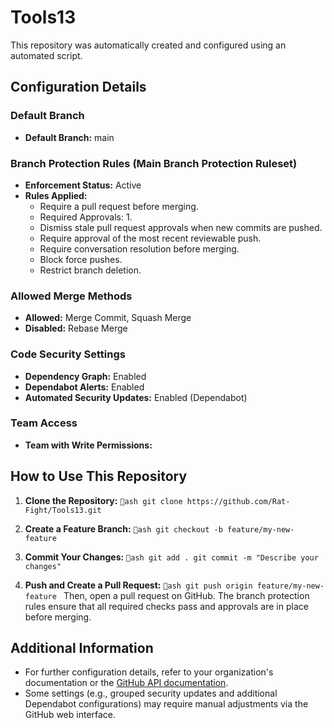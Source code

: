 # Tools13

This repository was automatically created and configured using an automated script.

## Configuration Details

### Default Branch
- **Default Branch:** main

### Branch Protection Rules (Main Branch Protection Ruleset)
- **Enforcement Status:** Active
- **Rules Applied:**
  - Require a pull request before merging.
  - Required Approvals: 1.
  - Dismiss stale pull request approvals when new commits are pushed.
  - Require approval of the most recent reviewable push.
  - Require conversation resolution before merging.
  - Block force pushes.
  - Restrict branch deletion.

### Allowed Merge Methods
- **Allowed:** Merge Commit, Squash Merge
- **Disabled:** Rebase Merge

### Code Security Settings
- **Dependency Graph:** Enabled
- **Dependabot Alerts:** Enabled
- **Automated Security Updates:** Enabled (Dependabot)

### Team Access
- **Team with Write Permissions:** 

## How to Use This Repository

1. **Clone the Repository:**
   `ash
   git clone https://github.com/Rat-Fight/Tools13.git
   `

2. **Create a Feature Branch:**
   `ash
   git checkout -b feature/my-new-feature
   `

3. **Commit Your Changes:**
   `ash
   git add .
   git commit -m "Describe your changes"
   `

4. **Push and Create a Pull Request:**
   `ash
   git push origin feature/my-new-feature
   `
   Then, open a pull request on GitHub. The branch protection rules ensure that all required checks pass and approvals are in place before merging.

## Additional Information
- For further configuration details, refer to your organization's documentation or the [GitHub API documentation](https://docs.github.com/en/rest).
- Some settings (e.g., grouped security updates and additional Dependabot configurations) may require manual adjustments via the GitHub web interface.

